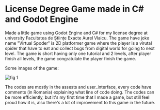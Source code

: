 # License Degree Game made in C# and Godot Engine

Made a little game using Godot Engine and C# for my license degree at university Facultatea de Științe Exacte Aurel Vlaicu.
The game have joke name "Virtual Spoder" is 2D platformer game where the player is a virutal spider that have to eat and collect bugs from digital world for going to next level. The game is short having only one tutorial and 2 levels, after player finish all levels, the game congratulate the player finish the game.

Some images of the game:

![fig 1](https://github.com/Cristian-UTD/License-Degree-Game-C-Sharp/assets/108021735/9b708396-910a-4293-92e5-48cf3fb4f56c)


The codes are mostly in the assests and user_interface, every code have comments (in Romania) explaining what line of code doing. The codes can be more efficiently, but it's my first time that I made a game, but still feel proud how it is, also there's a lot of improvement to this game in the future.
